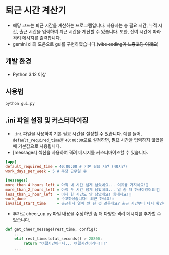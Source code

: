 # 퇴근 시간 계산기

- 해당 코드는 퇴근 시간을 계산하는 프로그램입니다. 사용자는 총 필요 시간, 누적 시간, 출근 시간을 입력하여 퇴근 시간을 계산할 수 있습니다. 또한, 잔여 시간에 따라 격려 메시지를 출력합니다.
- gemini cli의 도움으로 gui를 구현하였습니다.(~~vibe coding이 느좋코딩 이래요~~)

## 개발 환경

- Python 3.12 이상

## 사용법

```bash
python gui.py
```

## .ini 파일 설정 및 커스터마이징

- `.ini` 파일을 사용하여 기본 필요 시간을 설정할 수 있습니다. 예를 들어, `default_required_time`을 `40:00:00`으로 설정하면, 필요 시간을 입력하지 않았을 때 기본값으로 사용됩니다.
- [messages] 섹션을 사용하여 격려 메시지를 커스터마이즈할 수 있습니다.

```ini
[app]
default_required_time = 40:00:00 # 기본 필요 시간 (40시간)
work_days_per_week = 5 # 주당 근무일 수

[messages]
more_than_4_hours_left = 아직 네 시간 넘게 남았네요... 여유를 가지세요!🫠
more_than_2_hours_left = 아직 두 시간 넘게 남았네요... 일 좀 더 하셔야겠어요!🥹
less_than_1_hour_left  = 이제 한 시간도 안 남았네요! 힘내세요!🏃
work_done              = 수고하셨습니다! 퇴근 하세요!✌️
invalid_start_time     = 출근한지 얼마 안 된 것 같은데요? 출근 시간부터 다시 확인해 주세요!😅
```

- 추가로 cheer_up.py 파일 내용을 수정하면 좀 더 다양한 격려 메시지를 추가할 수 있습니다.

```python
def get_cheer_message(rest_time, config):
    ...
    elif rest_time.total_seconds() > 28800:
        return "여덟시간이라니... 여덟시간이라니!!!"
    ...
```
